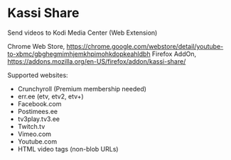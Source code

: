 Kassi Share
=============

Send videos to Kodi Media Center (Web Extension)

Chrome Web Store, https://chrome.google.com/webstore/detail/youtube-to-xbmc/gbghegmimhjemkhpimohkdopkeahldbh
Firefox AddOn, https://addons.mozilla.org/en-US/firefox/addon/kassi-share/

Supported websites:

- Crunchyroll (Premium membership needed)
- err.ee (etv, etv2, etv+)
- Facebook.com
- Postimees.ee
- tv3play.tv3.ee
- Twitch.tv
- Vimeo.com
- Youtube.com
- HTML video tags (non-blob URLs)